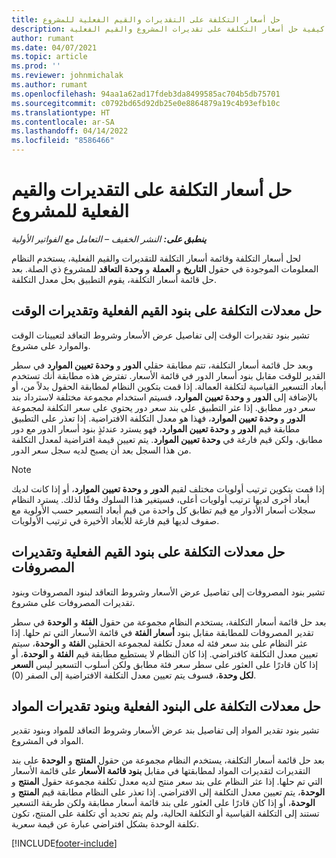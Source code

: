 ```yaml
---
title: حل أسعار التكلفة على التقديرات والقيم الفعلية للمشروع
description: يوفر هذا الموضوع معلومات حول كيفية حل أسعار التكلفة على تقديرات المشروع والقيم الفعلية.
author: rumant
ms.date: 04/07/2021
ms.topic: article
ms.prod: ''
ms.reviewer: johnmichalak
ms.author: rumant
ms.openlocfilehash: 94aa1a62ad17fdeb3da8499585ac704b5db75701
ms.sourcegitcommit: c0792bd65d92db25e0e8864879a19c4b93efb10c
ms.translationtype: HT
ms.contentlocale: ar-SA
ms.lasthandoff: 04/14/2022
ms.locfileid: "8586466"
---
```

# <a name="resolve-cost-prices-on-project-estimates-and-actuals"></a>حل أسعار التكلفة على التقديرات والقيم الفعلية للمشروع 

_**ينطبق على:** النشر الخفيف – التعامل مع الفواتير الأولية_

لحل أسعار التكلفة وقائمة أسعار التكلفة للتقديرات والقيم الفعلية، يستخدم النظام المعلومات الموجودة في حقول **التاريخ** و **العملة** و **وحدة التعاقد** للمشروع ذي الصلة. بعد حل قائمة أسعار التكلفة، يقوم التطبيق بحل معدل التكلفة.

## <a name="resolving-cost-rates-on-actual-and-estimate-lines-for-time"></a>حل معدلات التكلفة على بنود القيم الفعلية وتقديرات الوقت

تشير بنود تقديرات الوقت إلى تفاصيل عرض الأسعار وشروط التعاقد لتعيينات الوقت والموارد على مشروع.

وبعد حل قائمة أسعار التكلفة، تتم مطابقة حقلي **الدور** و **وحدة تعيين الموارد** في سطر القدير للوقت مقابل بنود أسعار الدور في قائمة  الأسعار. تفترض هذه مطابقة أنك تستخدم أبعاد التسعير القياسية لتكلفة العمالة. إذا قمت بتكوين النظام لمطابقة الحقول بدلاً من، أو بالإضافة إلى **الدور** و **وحدة تعيين الموارد**، فسيتم استخدام مجموعة مختلفة لاسترداد بند سعر دور مطابق. إذا عثر التطبيق على بند سعر دور يحتوي على سعر التكلفة لمجموعة **الدور** و **وحدة تعيين الموارد**، فهذا هو معدل التكلفة الافتراضية. إذا تعذر على التطبيق مطابقة قيم **الدور** و **وحدة تعيين الموارد**، فهو يسترد عندئذٍ بنود أسعار الدور مع دور مطابق، ولكن قيم فارغة في **وحدة تعيين الموارد**. يتم تعيين قيمة افتراضية لمعدل التكلفة من هذا السجل بعد أن يصبح لديه سجل سعر الدور. 

> [!NOTE]
> إذا قمت بتكوين ترتيب أولويات مختلف لقيم **الدور** و **وحدة تعيين الموارد**، أو إذا كانت لديك أبعاد أخرى لديها ترتيب أولويات أعلى، فسيتغير هذا السلوك وفقًا لذلك. يسترد النظام سجلات أسعار الأدوار مع قيم تطابق كل واحدة من قيم أبعاد التسعير حسب الأولوية مع صفوف لديها قيم فارغة للأبعاد الأخيرة في ترتيب الأولويات.

## <a name="resolving-cost-rates-on-actual-and-estimate-lines-for-expense"></a>حل معدلات التكلفة على بنود القيم الفعلية وتقديرات المصروفات

تشير بنود المصروفات إلى تفاصيل عرض الأسعار وشروط التعاقد لبنود المصروفات وبنود تقديرات المصروفات على مشروع.

بعد حل قائمة أسعار التكلفة، يستخدم النظام مجموعة من حقول **الفئة** و **الوحدة** في سطر تقدير المصروفات للمطابقة مقابل بنود **أسعار الفئة** في قائمة الأسعار التي تم حلها. إذا عثر النظام على بند سعر فئة له معدل تكلفة لمجموعة الحقلين **الفئة** و **الوحدة**، سيتم تعيين معدل التكلفة كافتراضي. إذا كان النظام لا يستطيع مطابقة قيم **الفئة** و **الوحدة**، أو إذا كان قادرًا على العثور على سطر سعر فئة مطابق ولكن أسلوب التسعير ليس **السعر لكل وحدة**، فسوف يتم تعيين معدل التكلفة الافتراضية إلى الصفر (0).

## <a name="resolving-cost-rates-on-actual-and-estimate-lines-for-material"></a>حل معدلات التكلفة على البنود الفعلية وبنود تقديرات المواد

تشير بنود تقدير المواد إلى تفاصيل بند عرض الأسعار وشروط التعاقد للمواد وبنود تقدير المواد في المشروع.

بعد حل قائمة أسعار التكلفة، يستخدم النظام مجموعة من حقول **المنتج** و **الوحدة** على بند التقديرات لتقديرات المواد لمطابقتها في مقابل **بنود قائمة الأسعار** على قائمة الأسعار التي تم حلها. إذا عثر النظام على بند سعر منتج لديه معدل تكلفة مجموعة حقول **المنتج** و **الوحدة**، يتم تعيين معدل التكلفة إلى الافتراضي. إذا تعذر على النظام مطابقة قيم **المنتج** و **الوحدة**، أو إذا كان قادرًا على العثور على بند قائمة أسعار مطابقة ولكن طريقة التسعير تستند إلى التكلفة القياسية أو التكلفة الحالية، ولم يتم تحديد أي تكلفة على المنتج، تكون تكلفة الوحدة بشكل افتراضي عبارة عن قيمة سعرية.


[!INCLUDE[footer-include](../../includes/footer-banner.md)]

